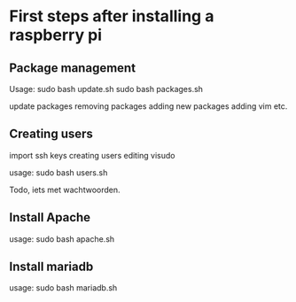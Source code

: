 # First steps after installing a raspberry pi

## Package management
Usage:
	sudo bash update.sh
	sudo bash packages.sh

update packages
removing packages
adding new packages
adding vim etc.


## Creating users
import ssh keys
creating users
editing visudo

usage:
	sudo bash users.sh

Todo, iets met wachtwoorden.

## Install Apache

usage:
	sudo bash apache.sh

## Install mariadb

usage:
	sudo bash mariadb.sh


